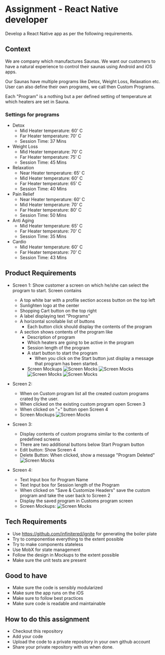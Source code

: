 # Assignment - React Native developer

Develop a React Native app as per the following requirements.

## Context 

We are company which manufactures Saunas. We want our customers to have a natural experience to control their saunas using Android and iOS apps.

Our Saunas have multiple programs like Detox, Weight Loss, Relaxation etc. User can also define their own programs, we call then Custom Programs.

Each "Program" is a nothing but a per defined setting of temperature at which heaters are set in Sauna.

### Settings for programs

- Detox
  - Mid Heater temperature: 60' C
  - Far Heater temperature: 70' C
  - Session Time: 37 Mins
- Weight Loss
  - Mid Heater temperature: 70' C
  - Far Heater temperature: 75' C
  - Session Time: 45 Mins
- Relaxation
  - Near Heater temperature: 65' C
  - Mid Heater temperature: 60' C
  - Far Heater temperature: 65' C
  - Session Time: 40 Mins
- Pain Relief
  - Near Heater temperature: 60' C
  - Mid Heater temperature: 70' C
  - Far Heater temperature: 80' C
  - Session Time: 50 Mins
- Anti Aging
  - Mid Heater temperature: 65' C
  - Far Heater temperature: 70' C
  - Session Time: 35 Mins
- Cardio
  - Mid Heater temperature: 60' C
  - Far Heater temperature: 70' C
  - Session Time: 43 Mins

## Product Requirements 
- Screen 1: Show customer a screen on which he/she can select the program to start. Screen contains
  - A top white bar with a profile section access button on the top left
  - Sunlighten logo at the center
  - Shopping Cart button on the top right
  - A label displaying text "Programs"
  - A horizontal scrollable list of buttons
    - Each button click should display the contents of the program
  - A section shows contents of the program like
    - Description of program
    - Which heaters are going to be active in the program
    - Session length of the program
    - A start button to start the program
      - When you click on the Start button just display a message that program has been started.
    - Screen Mockups
  ![Screen Mocks](docs/images/programs1.png)
  ![Screen Mocks](docs/images/programs2.png)
  ![Screen Mocks](docs/images/programs3.png)
  ![Screen Mocks](docs/images/programs4.png)


- Screen 2:
  - When on Custom program list all the created custom programs crated by the user.
  - When clicked on the existing custom program open Screen 3
  - When clicked on "+" button open Screen 4
  - Screen Mockups
    ![Screen Mocks](docs/images/programs5.png)

- Screen 3:
  - Display contents of custom programs similar to the contents of predefined screens
  - There are two additional buttons below Start Program button
  - Edit button: Show Screen 4
  - Delete Button: When clicked, show a message "Program Deleted"
    ![Screen Mocks](docs/images/showcustom.png)

- Screen 4:
  - Text Input box for Program Name
  - Text Input box for Session length of the Program
  - When clicked on "Save & Customize Headers" save the custom program and take the user back to Screen 2
  - Display the saved program in Customs program screen
  - Screen Mockups:
  ![Screen Mocks](docs/images/addcustom.png)


## Tech Requirements
 - Use https://github.com/infinitered/ignite for generating the boiler plate
 - Try to componentise everything to the extent possible
 - Try to make components stateless
 - Use MobX for state management
 - Follow the design in Mockups to the extent possible
 - Make sure the unit tests are present 
  
## Good to have
- Make sure the code is sensibly modularized
- Make sure the app runs on the iOS
- Make sure to follow best practices
- Make sure code is readable and maintainable

## How to do this assignment
- Checkout this repository
- Add your code
- Upload the code to a private repository in your own github account
- Share your private repository with us when done.